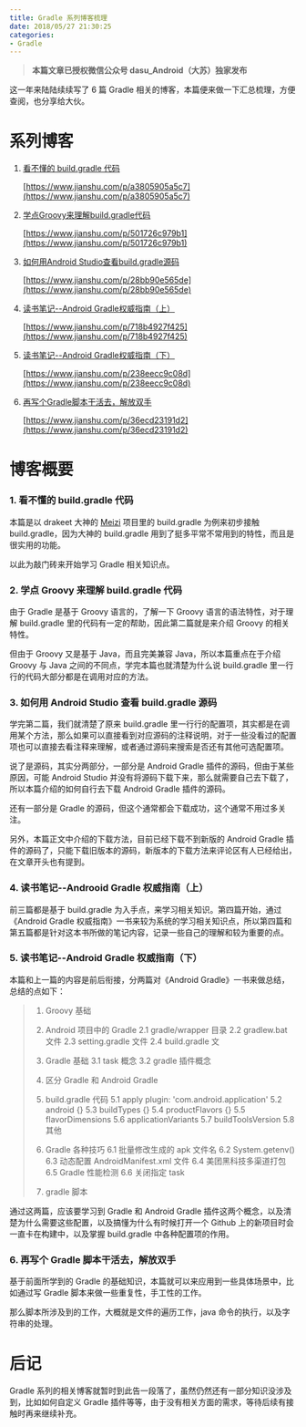 ```yaml
---
title: Gradle 系列博客梳理
date: 2018/05/27 21:30:25
categories:
- Gradle
---
```


> **本篇文章已授权微信公众号 dasu_Android（大苏）独家发布**  

这一年来陆陆续续写了 6 篇 Gradle 相关的博客，本篇便来做一下汇总梳理，方便查阅，也分享给大伙。

# 系列博客  

1. [看不懂的 build.gradle 代码](https://www.jianshu.com/p/a3805905a5c7)

   [https://www.jianshu.com/p/a3805905a5c7](https://www.jianshu.com/p/a3805905a5c7)

   

2. [学点Groovy来理解build.gradle代码](https://www.jianshu.com/p/501726c979b1)  

   [https://www.jianshu.com/p/501726c979b1](https://www.jianshu.com/p/501726c979b1)  



3. [如何用Android Studio查看build.gradle源码](https://www.jianshu.com/p/28bb90e565de)

   [https://www.jianshu.com/p/28bb90e565de](https://www.jianshu.com/p/28bb90e565de)



4. [读书笔记--Android Gradle权威指南（上）](https://www.jianshu.com/p/718b4927f425)

   [https://www.jianshu.com/p/718b4927f425](https://www.jianshu.com/p/718b4927f425)

   

5. [读书笔记--Android Gradle权威指南（下）](https://www.jianshu.com/p/238eecc9c08d) 

   [https://www.jianshu.com/p/238eecc9c08d](https://www.jianshu.com/p/238eecc9c08d)

   

6. [再写个Gradle脚本干活去，解放双手](https://www.jianshu.com/p/36ecd23191d2)

   [https://www.jianshu.com/p/36ecd23191d2](https://www.jianshu.com/p/36ecd23191d2)

# 博客概要  

### 1. 看不懂的 build.gradle 代码

本篇是以 drakeet 大神的 [Meizi](https://link.jianshu.com/?t=https%3A%2F%2Fgithub.com%2Fdrakeet%2FMeizhi) 项目里的 build.gradle 为例来初步接触 build.gradle，因为大神的 build.gradle 用到了挺多平常不常用到的特性，而且是很实用的功能。

以此为敲门砖来开始学习 Gradle 相关知识点。

### 2. 学点 Groovy 来理解 build.gradle 代码

由于 Gradle 是基于 Groovy 语言的，了解一下 Groovy 语言的语法特性，对于理解 build.gradle 里的代码有一定的帮助，因此第二篇就是来介绍 Groovy 的相关特性。

但由于 Groovy 又是基于 Java，而且完美兼容 Java，所以本篇重点在于介绍 Groovy 与 Java 之间的不同点，学完本篇也就清楚为什么说 build.gradle 里一行行的代码大部分都是在调用对应的方法。

### 3. 如何用 Android Studio 查看 build.gradle 源码  

学完第二篇，我们就清楚了原来 build.gradle 里一行行的配置项，其实都是在调用某个方法，那么如果可以直接看到对应源码的注释说明，对于一些没看过的配置项也可以直接去看注释来理解，或者通过源码来搜索是否还有其他可选配置项。

说了是源码，其实分两部分，一部分是 Android Gradle 插件的源码，但由于某些原因，可能 Android Studio 并没有将源码下载下来，那么就需要自己去下载了，所以本篇介绍的如何自行去下载 Android Gradle 插件的源码。

还有一部分是 Gradle 的源码，但这个通常都会下载成功，这个通常不用过多关注。

另外，本篇正文中介绍的下载方法，目前已经下载不到新版的 Android Gradle 插件的源码了，只能下载旧版本的源码，新版本的下载方法来评论区有人已经给出，在文章开头也有提到。

### 4. 读书笔记--Androoid Gradle 权威指南（上）  

前三篇都是基于 build.gradle 为入手点，来学习相关知识。第四篇开始，通过《Android Gradle 权威指南》一书来较为系统的学习相关知识点，所以第四篇和第五篇都是针对这本书所做的笔记内容，记录一些自己的理解和较为重要的点。

### 5. 读书笔记--Android Gradle 权威指南（下）  

本篇和上一篇的内容是前后衔接，分两篇对《Android Gradle》一书来做总结，总结的点如下：  

> 1. Groovy 基础
>
> 2. Android 项目中的 Gradle
>    2.1 gradle/wrapper 目录
>    2.2 gradlew.bat 文件
>    2.3 setting.gradle 文件
>    2.4 build.gradle 文
>
> 3. Gradle 基础
>    3.1 task 概念
>    3.2 gradle 插件概念
>
> 4. 区分 Gradle 和 Android Gradle
>
> 5. build.gradle 代码
>    5.1 apply plugin: 'com.android.application'
>    5.2 android {}
>    5.3 buildTypes {}
>    5.4 productFlavors {}
>    5.5 flavorDimensions
>    5.6 applicationVariants
>    5.7 buildToolsVersion
>    5.8 其他
>
> 6. Gradle 各种技巧
>    6.1 批量修改生成的 apk 文件名
>    6.2 System.getenv()
>    6.3 动态配置 AndroidManifest.xml 文件
>    6.4 美团黑科技多渠道打包
>    6.5 Gradle 性能检测
>    6.6 关闭指定 task
>
> 7. gradle 脚本

通过这两篇，应该要学习到 Gradle 和 Android Gradle 插件这两个概念，以及清楚为什么需要这些配置，以及搞懂为什么有时候打开一个 Github 上的新项目时会一直卡在构建中，以及掌握 build.gradle 中各种配置项的作用。

### 6. 再写个 Gradle 脚本干活去，解放双手  

基于前面所学到的 Gradle 的基础知识，本篇就可以来应用到一些具体场景中，比如通过写 Gradle 脚本来做一些重复性，手工性的工作。

那么脚本所涉及到的工作，大概就是文件的遍历工作，java 命令的执行，以及字符串的处理。

# 后记  

Gradle 系列的相关博客就暂时到此告一段落了，虽然仍然还有一部分知识没涉及到，比如如何自定义 Gradle 插件等等，由于没有相关方面的需求，等待后续有接触时再来继续补充。
